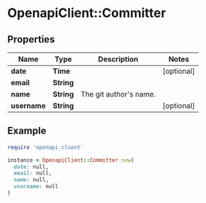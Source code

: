 # OpenapiClient::Committer

## Properties

| Name | Type | Description | Notes |
| ---- | ---- | ----------- | ----- |
| **date** | **Time** |  | [optional] |
| **email** | **String** |  |  |
| **name** | **String** | The git author&#39;s name. |  |
| **username** | **String** |  | [optional] |

## Example

```ruby
require 'openapi_client'

instance = OpenapiClient::Committer.new(
  date: null,
  email: null,
  name: null,
  username: null
)
```

